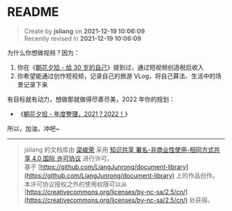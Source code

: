 README
===

> Create by **jsliang** on **2021-12-19 10:06:09**  
> Recently revised in **2021-12-19 10:06:09**

为什么你想做视频？因为：

1. 你在《[朝花夕拾 - 给 30 岁的自己](https://github.com/LiangJunrong/document-library/blob/master/%E7%B3%BB%E5%88%97-%E4%B8%AA%E4%BA%BA%E7%94%9F%E6%B4%BB/%E5%A4%A7%E4%BA%8B%E8%AE%B0%E5%BD%95/2025/2025-03-31.md)》提到过，通过短视频创造税后收入
2. 你希望能通过创作短视频，记录自己的旅游 VLog，将自己算法、生活中的场景记录下来

有目标就有动力，想做那就做得尽善尽美，2022 年你的规划：

* 《[朝花夕拾 - 年度整理，2021？2022！](https://github.com/LiangJunrong/document-library/blob/master/%E7%B3%BB%E5%88%97-%E4%B8%AA%E4%BA%BA%E7%94%9F%E6%B4%BB/%E5%A4%A7%E4%BA%8B%E8%AE%B0%E5%BD%95/2021/2021-11-29.md)》

所以，加油，冲吧~

---

> jsliang 的文档库由 [梁峻荣](https://github.com/LiangJunrong) 采用 [知识共享 署名-非商业性使用-相同方式共享 4.0 国际 许可协议](http://creativecommons.org/licenses/by-nc-sa/4.0/) 进行许可。<br/>基于 [https://github.com/LiangJunrong/document-library](https://github.com/LiangJunrong/document-library) 上的作品创作。<br/>本许可协议授权之外的使用权限可以从 [https://creativecommons.org/licenses/by-nc-sa/2.5/cn/](https://creativecommons.org/licenses/by-nc-sa/2.5/cn/) 处获得。
